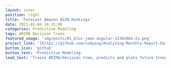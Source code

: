 ```yaml
---
layout: inner
position: right
title: 'Forecast Amazon ASIN Rankings'
date: 2023-02-04 14:15:00
categories: Predictive Modeling
tags: ARIMA Decision Trees
featured_image: 'img/posts/01_bloc-jams-angular-1130x864-2x.png'
project_link: '[https://github.com/codyaug/Analyzing-Monthly-Report-Data-from-Amazon-Seller-Central]'
button_icon: 'github'
button_text: 'Predictive Modeling'
lead_text: 'Trains ARIMA/decision tree, predicts and plots future trends/rankings'
---
```

